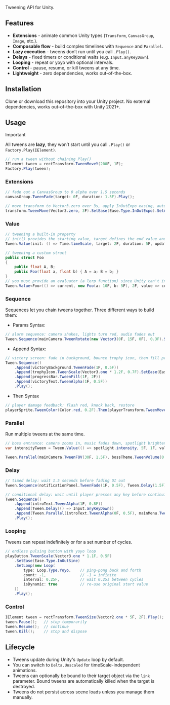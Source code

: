 Tweening API for Unity.

## Features
- **Extensions** - animate common Unity types (`Transform`, `CanvasGroup`, `Image`, etc.).
- **Composable flow** - build complex timelines with `Sequence` and `Parallel`.
- **Lazy execution** - tweens don’t run until you call `.Play()`.
- **Delays** - fixed timers or conditional waits (e.g. `Input.anyKeyDown`).
- **Looping** - repeat or yoyo with optional intervals.
- **Control** - pause, resume, or kill tweens at any time.
- **Lightweight** - zero dependencies, works out-of-the-box.

## Installation
Clone or download this repository into your Unity project. No external dependencies, works out-of-the-box with Unity 2021+.

## Usage
> [!IMPORTANT]
> All tweens are **lazy**, they won’t start until you call `.Play()` or `Factory.Play(IElement)`.
```csharp
// run a tween without chaining Play()
IElement tween = rectTransform.TweenMoveY(200F, 1F);
Factory.Play(tween);
```
### Extensions
```csharp
// fade out a CanvasGroup to 0 alpha over 1.5 seconds
canvasGroup.TweenFade(target: 0F, duration: 1.5F).Play();

// move transform to Vector3.zero over 3s, apply InOutExpo easing, automatically return to the start value, trigger a callback when finished, then finally start the tween
transform.TweenMove(Vector3.zero, 3F).SetEase(Ease.Type.InOutExpo).SetAutoReturn().OnComplete(() => print("Finished")).Play();
```
### Value
```csharp
// tweening a built-in property
// init() provides the starting value, target defines the end value and update() applies the interpolated value each frame
Tween.Value(init: () => Time.timeScale, target: 2F, duration: 5F, update: value => Time.timeScale = value).Play();

// tweening a custom struct
public struct Foo
{
    public float A, B;
    public Foo(float a, float b) { A = a; B = b; }
}
// you must provide an evaluator (a lerp function) since Unity can't interpolate Foo directly
Tween.Value<Foo>(() => current, new Foo(a: 10F, b: 5F), 2F, value => current = value, evaluator: (a, b, t) => new Foo(Mathf.Lerp(a.A, b.A, t), Mathf.Lerp(a.B, b.B, t))).Play();
```
### Sequence
Sequences let you chain tweens together. Three different ways to build them:
- Params Syntax:
```csharp
// alarm sequence: camera shakes, lights turn red, audio fades out
Tween.Sequence(mainCamera.TweenRotate(new Vector3(0F, 15F, 0F), 0.3F).SetEase(Ease.Type.InOutSine), sirenLight.TweenColor(Color.red, 0.5F), alarmSource.TweenVolume(0F, 1F)).Play();
```
- Append Syntax:
```csharp
// victory screen: fade in background, bounce trophy icon, then fill progress bar, fade in victory text
Tween.Sequence()
    .Append(victoryBackground.TweenFade(1F, 0.5F))
    .Append(trophyIcon.TweenScale(Vector3.one * 1.2F, 0.7F).SetEase(Ease.Type.OutBack))
    .Append(progressBar.TweenFill(1F, 2F))
    .Append(victoryText.TweenAlpha(1F, 0.5F))
    .Play();
```
- Then Syntax
```csharp
// player damage feedback: flash red, knock back, restore
playerSprite.TweenColor(Color.red, 0.2F).Then(playerTransform.TweenMoveX(playerTransform.position.x - 1.5F, 0.3F).SetEase(Ease.Type.OutQuad)).Then(playerSprite.TweenColor(originalColor, 0.2F)).Play();
```
### Parallel
Run multiple tweens at the same time.
```csharp
// boss entrance: camera zooms in, music fades down, spotlight brightens simultaneously
var intensityTween = Tween.Value(() => spotlight.intensity, 5F, 1F, value => spotlight.intensity = value).SetDelay(0.2F);

Tween.Parallel(mainCamera.TweenFOV(30F, 1.5F), bossTheme.TweenVolume(0.3F, 1.5F), intensityTween).Play();
```
### Delay
```csharp
// timed delay: wait 1.5 seconds before fading UI out
Tween.Sequence(notificationPanel.TweenFade(1F, 0.5F), Tween.Delay(1.5F), notificationPanel.TweenFade(0F, 0.5F)).Play();

// conditional delay: wait until player presses any key before continuing
Tween.Sequence()
    .Append(introText.TweenAlpha(1F, 0.8F))
    .Append(Tween.Delay(() => Input.anyKeyDown))
    .Append(Tween.Parallel(introText.TweenAlpha(0F, 0.5F), mainMenu.TweenFade(1F, 1F)))
    .Play();
```
### Looping
Tweens can repeat indefinitely or for a set number of cycles.
```csharp
// endless pulsing button with yoyo loop
playButton.TweenScale(Vector3.one * 1.1F, 0.5F)
    .SetEase(Ease.Type.InOutSine)
    .SetLoop(new Loop(
        type: Loop.Type.Yoyo,    // ping-pong back and forth
        count: -1,               // -1 = infinite
        interval: 0.25F,         // wait 0.25s between cycles
        isDynamic: true          // re-use original start value
    ))
    .Play();
```
### Control
```csharp
IElement tween = rectTransform.TweenSize(Vector2.one * 5F, 2F).Play();
tween.Pause();   // stop temporarily
tween.Resume();  // continue
tween.Kill();    // stop and dispose
```
## Lifecycle
- Tweens update during Unity's `Update` loop by default.
-  You can switch to `Delta.Unscaled` for timeScale-independent animations.
- Tweens can optionally be bound to their target object via the `link` parameter. Bound tweens are automatically killed when the target is destroyed.
- Tweens do not persist across scene loads unless you manage them manually.
